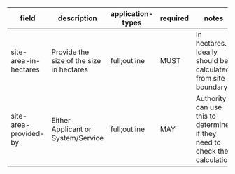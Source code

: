 | field | description | application-types | required | notes |
| --- | --- | --- | --- | --- |
| site-area-in-hectares | Provide the size of the size in hectares | full;outline | MUST | In hectares. Ideally should be calculated from site boundary. |
| site-area-provided-by | Either Applicant or System/Service | full;outline | MAY | Authority can use this to determine if they need to check the calculation |
